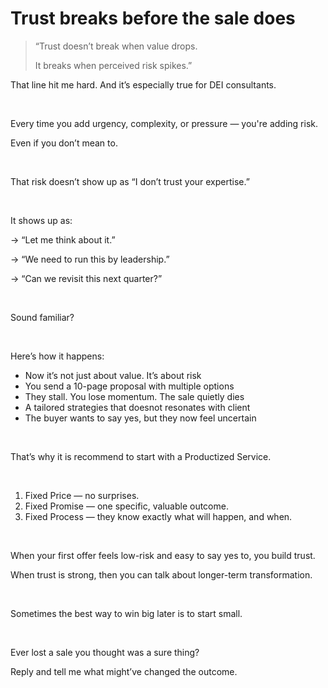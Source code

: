 # Trust breaks before the sale does

> “Trust doesn’t break when value drops.
>
> It breaks when perceived risk spikes.”
 

That line hit me hard. And it’s especially true for DEI consultants.

 

Every time you add urgency,
complexity, or pressure — you're adding risk.

Even if you don’t mean to.

 

That risk doesn’t show up as “I don’t trust your expertise.”

 

It shows up as:

→ “Let me think about it.”

→ “We need to run this by leadership.”

→ “Can we revisit this
next quarter?”

 

Sound familiar?

 

Here’s how it happens:
- Now it’s not just about value. It’s about risk
- You send a 10-page proposal with multiple options
- They stall. You lose momentum. The sale quietly dies
- A tailored strategies that doesnot resonates with client
- The buyer wants to say yes, but they now feel
uncertain

 

That’s why it is recommend to start with a Productized Service.

 
1. Fixed Price — no surprises.
2. Fixed Promise — one specific, valuable outcome.
3. Fixed Process — they know exactly what will happen, and when.

 

When your first offer feels low-risk and easy to say yes to, you build trust.

When trust is strong, then you can talk about longer-term transformation.

 

Sometimes the best way to win big later is to start small.

 

Ever lost a sale you thought was a sure thing?

Reply and tell me what might’ve changed the outcome.